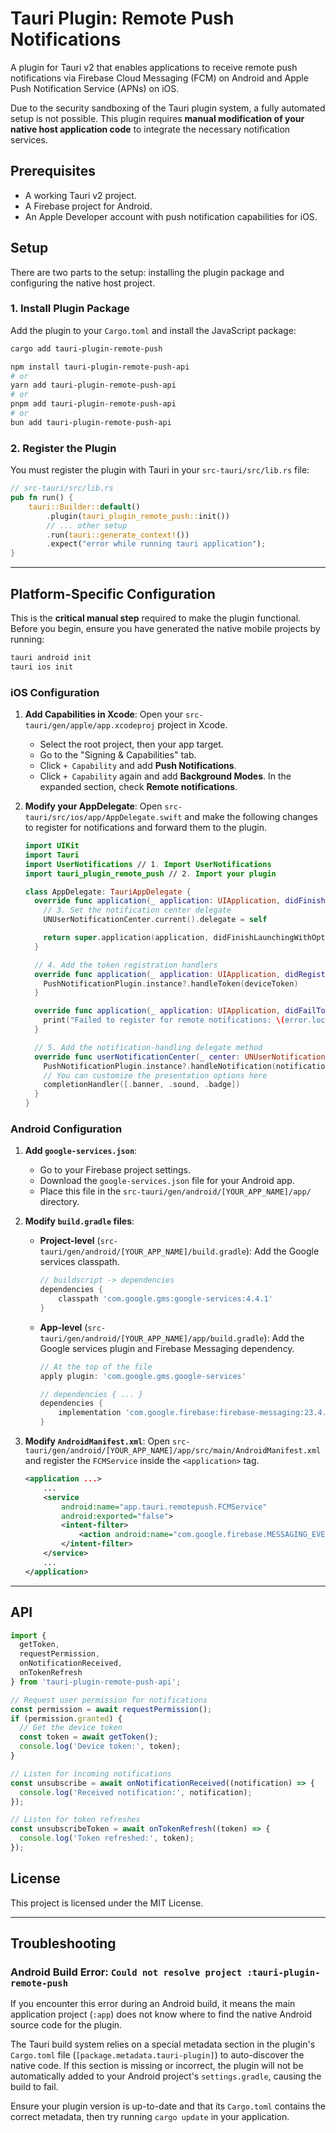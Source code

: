 # Tauri Plugin: Remote Push Notifications

A plugin for Tauri v2 that enables applications to receive remote push notifications via Firebase Cloud Messaging (FCM) on Android and Apple Push Notification Service (APNs) on iOS.

Due to the security sandboxing of the Tauri plugin system, a fully automated setup is not possible. This plugin requires **manual modification of your native host application code** to integrate the necessary notification services.

## Prerequisites

- A working Tauri v2 project.
- A Firebase project for Android.
- An Apple Developer account with push notification capabilities for iOS.

## Setup

There are two parts to the setup: installing the plugin package and configuring the native host project.

### 1. Install Plugin Package

Add the plugin to your `Cargo.toml` and install the JavaScript package:

```sh
cargo add tauri-plugin-remote-push
```

```sh
npm install tauri-plugin-remote-push-api
# or
yarn add tauri-plugin-remote-push-api
# or
pnpm add tauri-plugin-remote-push-api
# or
bun add tauri-plugin-remote-push-api
```

### 2. Register the Plugin

You must register the plugin with Tauri in your `src-tauri/src/lib.rs` file:

```rust
// src-tauri/src/lib.rs
pub fn run() {
    tauri::Builder::default()
        .plugin(tauri_plugin_remote_push::init())
        // ... other setup
        .run(tauri::generate_context!())
        .expect("error while running tauri application");
}
```

---

## Platform-Specific Configuration

This is the **critical manual step** required to make the plugin functional. Before you begin, ensure you have generated the native mobile projects by running:

```sh
tauri android init
tauri ios init
```

### iOS Configuration

1.  **Add Capabilities in Xcode**: Open your `src-tauri/gen/apple/app.xcodeproj` project in Xcode.
    *   Select the root project, then your app target.
    *   Go to the "Signing & Capabilities" tab.
    *   Click `+ Capability` and add **Push Notifications**.
    *   Click `+ Capability` again and add **Background Modes**. In the expanded section, check **Remote notifications**.

2.  **Modify your AppDelegate**: Open `src-tauri/src/ios/app/AppDelegate.swift` and make the following changes to register for notifications and forward them to the plugin.

    ```swift
    import UIKit
    import Tauri
    import UserNotifications // 1. Import UserNotifications
    import tauri_plugin_remote_push // 2. Import your plugin

    class AppDelegate: TauriAppDelegate {
      override func application(_ application: UIApplication, didFinishLaunchingWithOptions launchOptions: [UIApplication.LaunchOptionsKey: Any]?) -> Bool {
        // 3. Set the notification center delegate
        UNUserNotificationCenter.current().delegate = self

        return super.application(application, didFinishLaunchingWithOptions: launchOptions)
      }

      // 4. Add the token registration handlers
      override func application(_ application: UIApplication, didRegisterForRemoteNotificationsWithDeviceToken deviceToken: Data) {
        PushNotificationPlugin.instance?.handleToken(deviceToken)
      }

      override func application(_ application: UIApplication, didFailToRegisterForRemoteNotificationsWithError error: Error) {
        print("Failed to register for remote notifications: \(error.localizedDescription)")
      }

      // 5. Add the notification-handling delegate method
      override func userNotificationCenter(_ center: UNUserNotificationCenter, willPresent notification: UNNotification, withCompletionHandler completionHandler: @escaping (UNNotificationPresentationOptions) -> Void) {
        PushNotificationPlugin.instance?.handleNotification(notification.request.content.userInfo)
        // You can customize the presentation options here
        completionHandler([.banner, .sound, .badge])
      }
    }
    ```

### Android Configuration

1.  **Add `google-services.json`**:
    *   Go to your Firebase project settings.
    *   Download the `google-services.json` file for your Android app.
    *   Place this file in the `src-tauri/gen/android/[YOUR_APP_NAME]/app/` directory.

2.  **Modify `build.gradle` files**:
    *   **Project-level** (`src-tauri/gen/android/[YOUR_APP_NAME]/build.gradle`): Add the Google services classpath.
        ```groovy
        // buildscript -> dependencies
        dependencies {
            classpath 'com.google.gms:google-services:4.4.1'
        }
        ```
    *   **App-level** (`src-tauri/gen/android/[YOUR_APP_NAME]/app/build.gradle`): Add the Google services plugin and Firebase Messaging dependency.
        ```groovy
        // At the top of the file
        apply plugin: 'com.google.gms.google-services'

        // dependencies { ... }
        dependencies {
            implementation 'com.google.firebase:firebase-messaging:23.4.1'
        }
        ```

3.  **Modify `AndroidManifest.xml`**: Open `src-tauri/gen/android/[YOUR_APP_NAME]/app/src/main/AndroidManifest.xml` and register the `FCMService` inside the `<application>` tag.

    ```xml
    <application ...>
        ...
        <service
            android:name="app.tauri.remotepush.FCMService"
            android:exported="false">
            <intent-filter>
                <action android:name="com.google.firebase.MESSAGING_EVENT" />
            </intent-filter>
        </service>
        ...
    </application>
    ```

---

## API

```typescript
import {
  getToken,
  requestPermission,
  onNotificationReceived,
  onTokenRefresh
} from 'tauri-plugin-remote-push-api';

// Request user permission for notifications
const permission = await requestPermission();
if (permission.granted) {
  // Get the device token
  const token = await getToken();
  console.log('Device token:', token);
}

// Listen for incoming notifications
const unsubscribe = await onNotificationReceived((notification) => {
  console.log('Received notification:', notification);
});

// Listen for token refreshes
const unsubscribeToken = await onTokenRefresh((token) => {
  console.log('Token refreshed:', token);
});
```

## License

This project is licensed under the MIT License.

---

## Troubleshooting

### Android Build Error: `Could not resolve project :tauri-plugin-remote-push`

If you encounter this error during an Android build, it means the main application project (`:app`) does not know where to find the native Android source code for the plugin.

The Tauri build system relies on a special metadata section in the plugin's `Cargo.toml` file (`[package.metadata.tauri-plugin]`) to auto-discover the native code. If this section is missing or incorrect, the plugin will not be automatically added to your Android project's `settings.gradle`, causing the build to fail.

Ensure your plugin version is up-to-date and that its `Cargo.toml` contains the correct metadata, then try running `cargo update` in your application.
